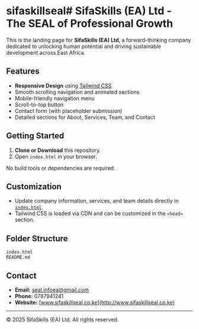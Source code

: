 # sifaskillseal# SifaSkills (EA) Ltd - The SEAL of Professional Growth

This is the landing page for **SifaSkills (EA) Ltd**, a forward-thinking company dedicated to unlocking human potential and driving sustainable development across East Africa.

## Features

- **Responsive Design** using [Tailwind CSS](https://tailwindcss.com/)
- Smooth scrolling navigation and animated sections
- Mobile-friendly navigation menu
- Scroll-to-top button
- Contact form (with placeholder submission)
- Detailed sections for About, Services, Team, and Contact

## Getting Started

1. **Clone or Download** this repository.
2. Open `index.html` in your browser.

No build tools or dependencies are required.

## Customization

- Update company information, services, and team details directly in [`index.html`](index.html).
- Tailwind CSS is loaded via CDN and can be customized in the `<head>` section.

## Folder Structure

```
index.html
README.md
```

## Contact

- **Email:** seal.infoea@gmail.com
- **Phone:** 0787941241
- **Website:** [www.sifaskillseal.co.ke](http://www.sifaskillseal.co.ke)

---

&copy; 2025 SifaSkills (EA) Ltd. All rights reserved.